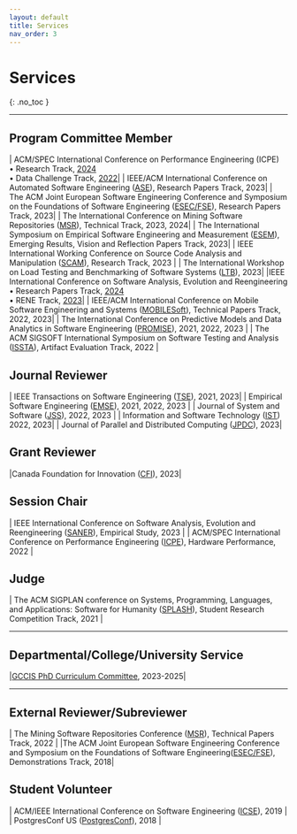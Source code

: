 ```yaml
---
layout: default
title: Services
nav_order: 3
---
```


# Services
{: .no_toc }

----

## Program Committee Member

| ACM/SPEC International Conference on Performance Engineering (ICPE) <br/> • Research Track, [2024](https://icpe2024.spec.org/) <br/> • Data Challenge Track, [2022](https://icpe2022.spec.org/tracks-and-submissions/data-challenge-track/)|
| IEEE/ACM International Conference on Automated Software Engineering ([ASE](https://conf.researchr.org/series/ase)), Research Papers Track, 2023| 
| The ACM Joint European Software Engineering Conference and Symposium on the Foundations of Software Engineering ([ESEC/FSE](https://2023.esec-fse.org/track/fse-2023-research-papers)), Research Papers Track, 2023| 
| The International Conference on Mining Software Repositories ([MSR](https://conf.researchr.org/track/msr-2023/msr-2023-technical-papers)), Technical Track, 2023, 2024| 
| The International Symposium on Empirical Software Engineering and Measurement ([ESEM](https://conf.researchr.org/track/esem-2023/esem-2023-emerging-results-vision-and-reflection-papers)), Emerging Results, Vision and Reflection Papers Track, 2023| 
| IEEE International Working Conference on Source Code Analysis and Manipulation ([SCAM](http://www.ieee-scam.org/2023/#cfpresearchtrack)), Research Track, 2023 |
| The International Workshop on Load Testing and Benchmarking of Software Systems ([LTB](https://ltb2023.github.io/)), 2023| 
|IEEE International Conference on Software Analysis, Evolution and Reengineering <br/> • Research Papers Track, [2024](https://conf.researchr.org/track/saner-2024/saner-2024-papers) <br/> • RENE Track, [2023](https://saner2023.must.edu.mo/negativerestrack)|
| IEEE/ACM International Conference on Mobile Software Engineering and Systems ([MOBILESoft](https://conf.researchr.org/home/mobilesoft-2023)), Technical Papers Track, 2022, 2023|
| The International Conference on Predictive Models and Data Analytics in Software Engineering ([PROMISE](https://promiseconf.github.io/2022/index.html)), 2021, 2022, 2023 |
| The ACM SIGSOFT International Symposium on Software Testing and Analysis ([ISSTA](https://conf.researchr.org/track/issta-2022/issta-2022-artifact-evaluation)), Artifact Evaluation Track, 2022 |

## Journal Reviewer

| IEEE Transactions on Software Engineering ([TSE](https://ieeexplore.ieee.org/xpl/RecentIssue.jsp?punumber=32)), 2021, 2023| 
| Empirical Software Engineering ([EMSE](https://www.springer.com/journal/10664)), 2021, 2022, 2023 | 
| Journal of System and Software ([JSS](https://www.sciencedirect.com/journal/journal-of-systems-and-software)), 2022, 2023 | 
| Information and Software Technology ([IST](https://www.sciencedirect.com/journal/information-and-software-technology)) 2022, 2023|
| Journal of Parallel and Distributed Computing ([JPDC](https://www.sciencedirect.com/journal/journal-of-parallel-and-distributed-computing)), 2023| 

## Grant Reviewer

|Canada Foundation for Innovation ([CFI](https://www.innovation.ca/)), 2023|

## Session Chair

| IEEE International Conference on Software Analysis, Evolution and Reengineering ([SANER](https://saner2023.must.edu.mo/)), Empirical Study, 2023 |
| ACM/SPEC International Conference on Performance Engineering ([ICPE](https://icpe2022.spec.org/)), Hardware Performance, 2022 |

## Judge

| The ACM SIGPLAN conference on Systems, Programming, Languages, and Applications: Software for Humanity ([SPLASH](https://2021.splashcon.org/track/splash-2021-SRC?plenary=Hide%20plenary%20sessions)), Student Research Competition Track, 2021 |

-----


## Departmental/College/University Service

|[GCCIS PhD Curriculum Committee](https://www.rit.edu/computing/phd-computing-and-information-sciences/resources), 2023-2025|

-------

## External Reviewer/Subreviewer

| The Mining Software Repositories Conference ([MSR](https://conf.researchr.org/home/msr-2022)), Technical Papers Track, 2022 |
|The ACM Joint European Software Engineering Conference and Symposium on the Foundations of Software Engineering([ESEC/FSE](https://2018.fseconference.org/)), Demonstrations Track, 2018|

## Student Volunteer

| ACM/IEEE International Conference on Software Engineering ([ICSE](https://2019.icse-conferences.org/)), 2019 |
| PostgresConf US ([PostgresConf](https://postgresconf.org/conferences/2018)), 2018 |
